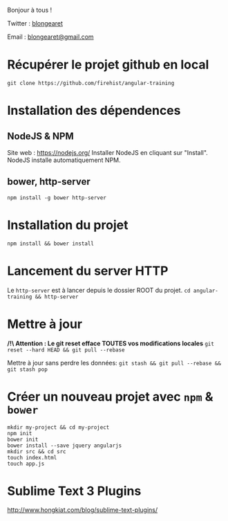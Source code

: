 Bonjour à tous !

Twitter : [blongearet](twitter.com/blongearet)

Email : [blongearet@gmail.com](mailto:blongearet@gmail.com)

# Récupérer le projet github en local
`git clone https://github.com/firehist/angular-training`

# Installation des dépendences
## NodeJS & NPM
Site web : https://nodejs.org/
Installer NodeJS en cliquant sur "Install".
NodeJS installe automatiquement NPM.
## bower, http-server
`npm install -g bower http-server`

# Installation du projet
`npm install && bower install`

# Lancement du server HTTP
Le `http-server` est à lancer depuis le dossier ROOT du projet.
`cd angular-training && http-server`

# Mettre à jour
**/!\ Attention : Le git reset efface TOUTES vos modifications locales**
`git reset --hard HEAD && git pull --rebase`

Mettre à jour sans perdre les données:
`git stash && git pull --rebase && git stash pop`

# Créer un nouveau projet avec `npm` & `bower`
```
mkdir my-project && cd my-project
npm init
bower init
bower install --save jquery angularjs
mkdir src && cd src
touch index.html
touch app.js
```

# Sublime Text 3 Plugins
http://www.hongkiat.com/blog/sublime-text-plugins/

